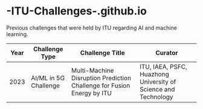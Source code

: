 # -ITU-Challenges-.github.io
Previous challenges that were held by ITU regarding AI and machine learning.

|Year|Challenge Type|Challenge Title|Curator|
|---|---|---|---|
|2023|AI/ML in 5G Challenge|Multi-Machine Disruption Prediction Challenge for Fusion Energy by ITU|ITU, IAEA, PSFC, Huazhong University of Science and Technology|
